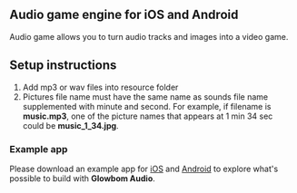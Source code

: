 ## Audio game engine for iOS and Android

Audio game allows you to turn audio tracks and images into a video game.

## Setup instructions

1. Add mp3 or wav files into resource folder
2. Pictures file name must have the same name as sounds file name supplemented with minute and second. For example, if filename is **music.mp3**, one of the picture names that appears at 1 min 34 sec could be **music_1_34.jpg**.

### Example app

Please download an example app for [iOS](https://apps.apple.com/us/app/%D0%B2%D0%B5%D1%81%D1%91%D0%BB%D1%8B%D0%B5-%D1%81%D1%82%D0%B8%D1%85%D0%B8/id1507397169) and [Android](https://play.google.com/store/apps/details?id=com.ilinshouse.poem) to explore what's possible to build with **Glowbom Audio**.
